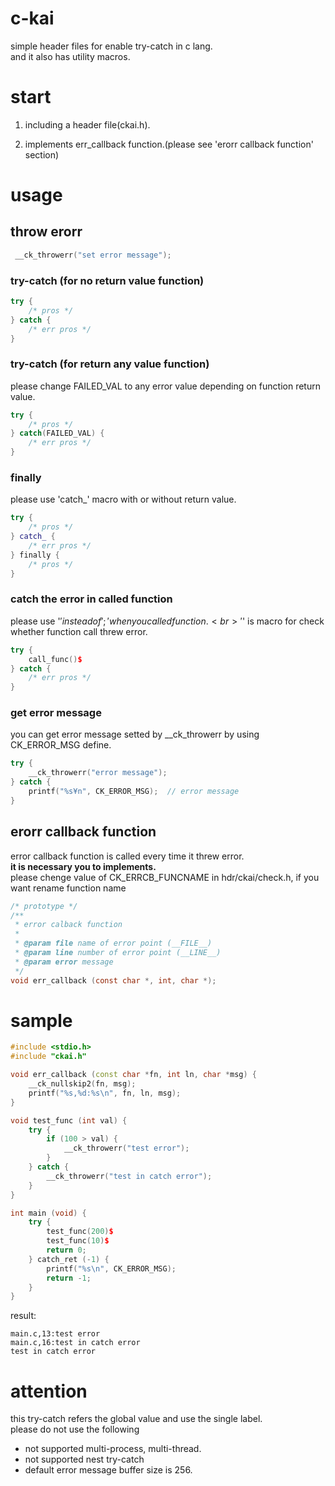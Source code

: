 # c-kai
simple header files for enable try-catch in c lang.<br>
and it also has utility macros.<br>

# start
1. including a header file(ckai.h).

2. implements err_callback function.(please see 'erorr callback function' section)

# usage

## throw erorr

```c
 __ck_throwerr("set error message");
```

### try-catch (for no return value function)

```c++
try {
    /* pros */
} catch {
    /* err pros */
}
```

### try-catch (for return any value function)
please change FAILED_VAL to any error value  depending on function return value.

```c++
try {
    /* pros */
} catch(FAILED_VAL) {
    /* err pros */
}
```

### finally
please use 'catch_' macro with or without return value.

```c++
try {
    /* pros */
} catch_ {
    /* err pros */
} finally {
    /* pros */
}
```

### catch the error in called function
please use '$' instead of ';' when you called function.<br>
'$' is macro for check whether function call threw error.

```c++
try {
    call_func()$
} catch {
    /* err pros */
}
```

### get error message
you can get error message setted by __ck_throwerr by using CK_ERROR_MSG define.

```c++
try {
    __ck_throwerr("error message");
} catch {
    printf("%s¥n", CK_ERROR_MSG);  // error message
}
```

## erorr callback function
error callback function is called every time it threw error.<br>
**it is necessary you to implements.<br>**
please chenge value of CK_ERRCB_FUNCNAME in hdr/ckai/check.h, if you want rename function name

```c
/* prototype */
/**
 * error calback function
 * 
 * @param file name of error point (__FILE__)
 * @param line number of error point (__LINE__)
 * @param error message
 */
void err_callback (const char *, int, char *);
```

# sample
```c++
#include <stdio.h>
#include "ckai.h"

void err_callback (const char *fn, int ln, char *msg) {
    __ck_nullskip2(fn, msg);
    printf("%s,%d:%s\n", fn, ln, msg);
}

void test_func (int val) {
    try {
        if (100 > val) {
            __ck_throwerr("test error");
        }
    } catch {
        __ck_throwerr("test in catch error");
    }
}

int main (void) {
    try {
        test_func(200)$
        test_func(10)$
        return 0;
    } catch_ret (-1) {
        printf("%s\n", CK_ERROR_MSG);
        return -1;
    }
}
```

result:
```
main.c,13:test error
main.c,16:test in catch error
test in catch error
```

# attention
this try-catch refers the global value and use the single label.<br>
please do not use the following

- not supported multi-process, multi-thread. 
- not supported nest try-catch
- default error message buffer size is 256.
